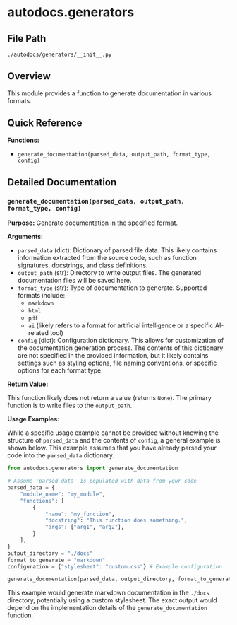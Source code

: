 # autodocs.generators

## File Path

`./autodocs/generators/__init__.py`

## Overview

This module provides a function to generate documentation in various formats.

## Quick Reference

**Functions:**

*   `generate_documentation(parsed_data, output_path, format_type, config)`

## Detailed Documentation

### `generate_documentation(parsed_data, output_path, format_type, config)`

**Purpose:** Generate documentation in the specified format.

**Arguments:**

*   `parsed_data` (dict): Dictionary of parsed file data. This likely contains information extracted from the source code, such as function signatures, docstrings, and class definitions.
*   `output_path` (str): Directory to write output files. The generated documentation files will be saved here.
*   `format_type` (str): Type of documentation to generate. Supported formats include:
    *   `markdown`
    *   `html`
    *   `pdf`
    *   `ai` (likely refers to a format for artificial intelligence or a specific AI-related tool)
*   `config` (dict): Configuration dictionary. This allows for customization of the documentation generation process. The contents of this dictionary are not specified in the provided information, but it likely contains settings such as styling options, file naming conventions, or specific options for each format type.

**Return Value:**

This function likely does not return a value (returns `None`). The primary function is to write files to the `output_path`.

**Usage Examples:**

While a specific usage example cannot be provided without knowing the structure of `parsed_data` and the contents of `config`, a general example is shown below. This example assumes that you have already parsed your code into the `parsed_data` dictionary.

```python
from autodocs.generators import generate_documentation

# Assume 'parsed_data' is populated with data from your code
parsed_data = {
    "module_name": "my_module",
    "functions": [
        {
            "name": "my_function",
            "docstring": "This function does something.",
            "args": ["arg1", "arg2"],
        }
    ],
}
output_directory = "./docs"
format_to_generate = "markdown"
configuration = {"stylesheet": "custom.css"} # Example configuration

generate_documentation(parsed_data, output_directory, format_to_generate, configuration)
```

This example would generate markdown documentation in the `./docs` directory, potentially using a custom stylesheet. The exact output would depend on the implementation details of the `generate_documentation` function.